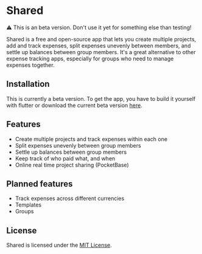 # Shared

:warning: This is an beta version. Don't use it yet for something else than testing!

Shared is a free and open-source app that lets you create multiple projects, add and track expenses, split expenses unevenly between members, and settle up balances between group members. It's a great alternative to other expense tracking apps, especially for groups who need to manage expenses together.

## Installation

This is currently a beta version. To get the app, you have to build it yourself with flutter or download the current beta version [here](https://github.com/BhasherBEL/Shared/releases).

## Features

- Create multiple projects and track expenses within each one
- Split expenses unevenly between group members
- Settle up balances between group members
- Keep track of who paid what, and when
- Online real time project sharing (PocketBase)

## Planned features

- Track expenses across different currencies
- Templates
- Groups

## License

Shared is licensed under the [MIT License](LICENCE.md).
